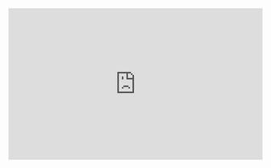 <iframe height="300" style="width: 100%;" scrolling="no" title="Web CV" src="https://codepen.io/davidb_cooking/embed/dyLWERy?default-tab=js%2Cresult&theme-id=dark" frameborder="no" loading="lazy" allowtransparency="true" allowfullscreen="true">
  See the Pen <a href="https://codepen.io/davidb_cooking/pen/dyLWERy">
  Web CV</a> by david barahona (<a href="https://codepen.io/davidb_cooking">@davidb_cooking</a>)
  on <a href="https://codepen.io">CodePen</a>.
</iframe>
